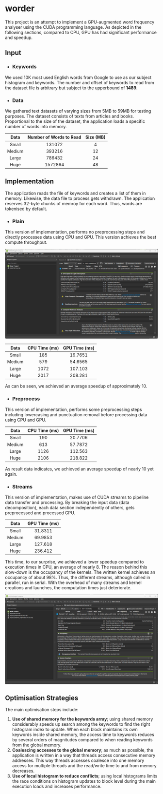 # worder

This project is an attempt to implement a GPU-augmented word frequency analyser using the CUDA 
programming language. As depicted in the following sections, compared to CPU, GPU has 
had significant performance and speedup.

## Input

- ### Keywords
We used 10K most used English words from Google to use as our subject histogram and keywords.
The number and offset of keywords to read from the dataset file is arbitrary but subject to the upperbound of **1489**.

- ### Data
We gathered text datasets of varying sizes from 5MB to 59MB for testing purposes. The dataset consists of texts from articles and books. Proportional to the size of the dataset, the application loads a specific number of words into memory.

| Data   | Number of Words to Read | Size (MB) |
|:------:|:-----------------------:|:---------:|
| Small | 131072 | 4 |
| Medium | 393216 | 12 |
| Large | 786432  | 24 |
| Huge | 1572864 | 48 |

## Implementation

The application reads the file of keywords and creates a list of them in memory. Likewise, the data file to process gets withdrawn. The application reserves 32-byte chunks of memroy for each word. Thus, words are tokenised by default.

- ### Plain

This version of implementation, performs no preprocessing steps and directly processes data using CPU and GPU. This version achieves the best compute throughput.

![Image illustrating the compute throughput of GPU](./assets/01.png)

| Data   | CPU Time (ms) | GPU Time (ms) |
|:------:|:-------------:|:-------------:|
| Small | 185 | 19.7651 |
| Medium | 579 | 54.6565 |
| Large | 1072 | 107.103 |
| Huge | 2017 | 208.281 |

As can be seen, we achieved an average speedup of approximately 10.

- ### Preprocess

This version of implementation, performs some preprocessing steps including lowercasing and punctuation removal before processing data using CPU and GPU.

| Data   | CPU Time (ms) | GPU Time (ms) |
|:------:|:-------------:|:-------------:|
| Small | 190 | 20.7706 |
| Medium | 613 | 57.7872 |
| Large | 1126 | 112.563 |
| Huge | 2106 | 218.822 |

As result data indicates, we achieved an average speedup of nearly 10 yet again.

- ### Streams

This version of implementation, makes use of CUDA streams to pipeline data transfer and processing. By breaking the input data (data decomposition), each data section independently of others, gets preprocessed and processed GPU.

| Data   | GPU Time (ms) |
|:------:|:-------------:|
| Small | 31.8311 |
| Medium | 69.9853 |
| Large | 127.618 |
| Huge | 236.412 |

This time, to our surprise, we achieved a lower speedup compared to execution times in CPU, an average of nearly 8. The reason behind this slow-down is the occupancy of the kernels. The written kernel achieves an occupancy of about 98%. Thus, the different streams, although called in parallel, run in serial. With the overhead of many streams and kernel creations and launches, the computation times just deteriorate.

![Image illustrating the compute throughput of GPU](./assets/23.png)

## Optimisation Strategies

The main optimisation steps include:
1. **Use of shared memory for the keywords array**; using shared memory considerably 
speeds up search among the keywords to find the right histogram index to update. 
When each block maintains its own keywords inside shared memory, the access 
time to keywords reduces by several orders of magnitudes compared to when 
reading keywords from the global memory.
2. **Coalescing accesses to the global memory**; as much as possible, the application is 
written in a way that threads access consecutive memory addresses. This way 
threads accesses coalesce into one memory access for multiple threads and the 
read/write time to and from memory decreases.
3. **Use of local histogram to reduce conflicts**; using local histograms limits the race 
conditions on histogram updates to block level during the main execution loads 
and increases performance.